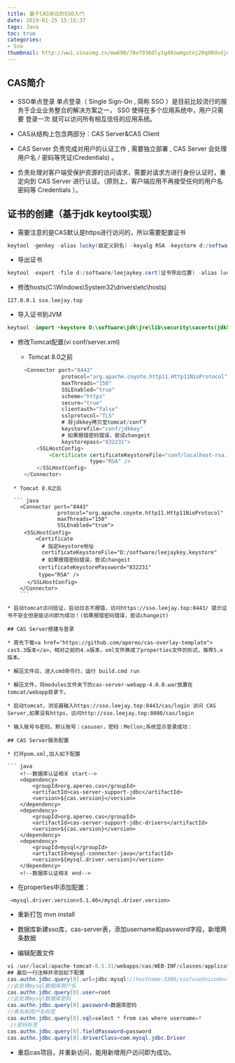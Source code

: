 ```yaml
---
title: 基于CAS协议的SSO入门
date: 2019-01-25 15:15:37
tags: Java
toc: true
categories:
- Sso
thumbnail: http://ww1.sinaimg.cn/mw690/70ef936dly1g49zwmgutoj20q90dvdjd.jpg
---
```

## CAS简介

* SSO单点登录
单点登录（ Single Sign-On , 简称 SSO ）是目前比较流行的服务于企业业务整合的解决方案之一， SSO 使得在多个应用系统中，用户只需要 登录一次 就可以访问所有相互信任的应用系统。

* CAS从结构上包含两部分：CAS Server&CAS Client

* CAS Server 负责完成对用户的认证工作 , 需要独立部署 , CAS Server 会处理用户名 / 密码等凭证(Credentials) 。

* 负责处理对客户端受保护资源的访问请求，需要对请求方进行身份认证时，重定向到 CAS Server 进行认证。（原则上，客户端应用不再接受任何的用户名密码等 Credentials ）。

<!-- more -->
## 证书的创建（基于jdk keytool实现）

* 需要注意的是CAS默认是https进行访问的，所以需要配置证书

``` java
keytool -genkey -alias lucky(自定义别名) -keyalg RSA -keystore d:/software(存储位置)/jdkkey(存储名称)
```

* 导出证书

``` java
keytool -export -file d:/software/leejaykey.cert(证书导出位置) -alias lucky(之前设置的别名) -keystore d:/software/jdkkey(原来配置的key地址)
```

* 修改hosts(C:\Windows\System32\drivers\etc\hosts)

``127.0.0.1 sso.leejay.top ``
* 导入证书到JVM

``` java
keytool -import -keystore D:\software\jdk\jre\lib\security\cacerts(jdk地址) -file D:/software/leejaykey.cert(证书存放位置) -alias lucky(别名)
```

* 修改Tomcat配置(vi conf/server.xml)

  * Tomcat 8.0之前
  
  ``` java
	<Connector port="8443" 
				protocol="org.apache.coyote.http11.Http11NioProtocol"
                maxThreads="150"
			    SSLEnabled="true"
				scheme="https"
				secure="true"
				clientauth="false"
				sslprotocol="TLS"
				# 将jdkkey拷贝至tomcat/conf下
				keystorefile="conf/jdkkey"
				# 如果报错密码错误，尝试changeit
				keystorepass="832231">
        <SSLHostConfig>
            <Certificate certificateKeystoreFile="conf/localhost-rsa.jks"
                         type="RSA" />
        </SSLHostConfig>
    </Connector>
```
  * Tomcat 8.0之后
  
  ``` java
  	<Connector port="8443"
				protocol="org.apache.coyote.http11.Http11NioProtocol"
				maxThreads="150" 
				SSLEnabled="true">
　　  <SSLHostConfig>
         <Certificate
	       # 指定keystore地址
	       certificateKeystoreFile="D:/software/leejaykey.keystore"
           # 如果报错密码错误，尝试changeit
　　　　　　certificateKeystorePassword="832231"
　　　　　　type="RSA" />
　　   </SSLHostConfig>
	</Connector>
	```

* 启动tomcat访问验证，启动日志不报错，访问https://sso.leejay.top:8443/ 提示证书不安全但是能访问即为成功！(如果报错密码错误，尝试changeit)

## CAS Server搭建与登录

* 首先下载<a href="https://github.com/apereo/cas-overlay-template"> cas5.3版本</a>，相对之前的4.x版本，xml文件换成了properties文件的形式，推荐5.x版本。

* 解压文件后，进入cmd命令行，运行 build.cmd run

* 解压文件，将modules文件夹下的cas-server-webapp-4.0.0.war放置在tomcat/webapp目录下。

* 启动tomcat，浏览器输入https://sso.leejay.top:8443/cas/login 访问 CAS Server,如果没有https，访问http://sso.leejay.top:8080/cas/login

* 输入账号与密码，默认账号：casuser，密码：Mellon;系统显示登录成功：

## CAS Server服务配置

* 打开pom.xml,加入如下配置

``` java
    <!--数据库认证相关 start-->
    <dependency>
        <groupId>org.apereo.cas</groupId>
        <artifactId>cas-server-support-jdbc</artifactId>
        <version>${cas.version}</version>
    </dependency>
    <dependency>
        <groupId>org.apereo.cas</groupId>
        <artifactId>cas-server-support-jdbc-drivers</artifactId>
        <version>${cas.version}</version>
    </dependency>
    <dependency>
        <groupId>mysql</groupId>
        <artifactId>mysql-connector-java</artifactId>
        <version>${mysql.driver.version}</version>
    </dependency>
    <!--数据库认证相关 end-->

```
* 在properties中添加配置：

`` <mysql.driver.version>5.1.46</mysql.driver.version>``

* 重新打包 mvn install

* 数据库新建sso库，cas-server表，添加username和password字段，新增两条数据

* 编辑配置文件

``` java
vi /usr/local/apache-tomcat-8.5.31/webapps/cas/WEB-INF/classes/application.properties
## 最后一行注释并添加如下配置
cas.authn.jdbc.query[0].url=jdbc:mysql://hostname:3306/sso?useUnicode=true&characterEncoding=UTF-8&autoReconnect=true&useSSL=false 
//此处填mysql数据库用户名
cas.authn.jdbc.query[0].user=root
//此处填mysql数据库密码
cas.authn.jdbc.query[0].password=数据库密码
//表名和用户名标签
cas.authn.jdbc.query[0].sql=select * from cas where username=?
 //密码标签
cas.authn.jdbc.query[0].fieldPassword=password
cas.authn.jdbc.query[0].driverClass=com.mysql.jdbc.Driver

```
* 重启cas项目，并重新访问，能用新增用户访问即为成功。
